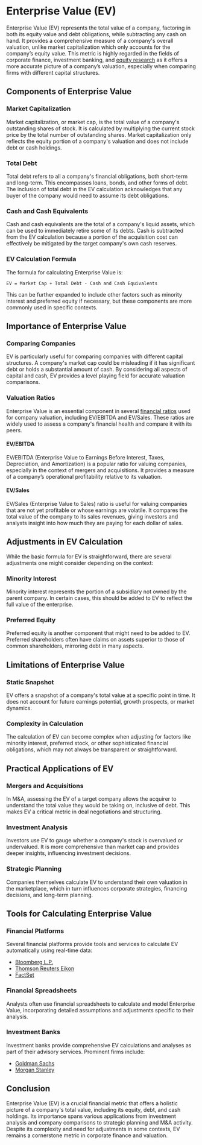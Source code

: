 # Enterprise Value (EV)

Enterprise Value (EV) represents the total value of a company, factoring in both its equity value and debt obligations, while subtracting any cash on hand. It provides a comprehensive measure of a company's overall valuation, unlike market capitalization which only accounts for the company’s equity value. This metric is highly regarded in the fields of corporate finance, investment banking, and [equity research](../e/equity_research.md) as it offers a more accurate picture of a company’s valuation, especially when comparing firms with different capital structures.

## Components of Enterprise Value

### Market Capitalization

Market capitalization, or market cap, is the total value of a company's outstanding shares of stock. It is calculated by multiplying the current stock price by the total number of outstanding shares. Market capitalization only reflects the equity portion of a company's valuation and does not include debt or cash holdings.

### Total Debt

Total debt refers to all a company's financial obligations, both short-term and long-term. This encompasses loans, bonds, and other forms of debt. The inclusion of total debt in the EV calculation acknowledges that any buyer of the company would need to assume its debt obligations.

### Cash and Cash Equivalents

Cash and cash equivalents are the total of a company's liquid assets, which can be used to immediately retire some of its debts. Cash is subtracted from the EV calculation because a portion of the acquisition cost can effectively be mitigated by the target company's own cash reserves.

### EV Calculation Formula

The formula for calculating Enterprise Value is:

```
EV = Market Cap + Total Debt - Cash and Cash Equivalents
```

This can be further expanded to include other factors such as minority interest and preferred equity if necessary, but these components are more commonly used in specific contexts.

## Importance of Enterprise Value

### Comparing Companies

EV is particularly useful for comparing companies with different capital structures. A company's market cap could be misleading if it has significant debt or holds a substantial amount of cash. By considering all aspects of capital and cash, EV provides a level playing field for accurate valuation comparisons.

### Valuation Ratios

Enterprise Value is an essential component in several [financial ratios](../f/financial_ratios.md) used for company valuation, including EV/EBITDA and EV/Sales. These ratios are widely used to assess a company's financial health and compare it with its peers.

#### EV/EBITDA

EV/EBITDA (Enterprise Value to Earnings Before Interest, Taxes, Depreciation, and Amortization) is a popular ratio for valuing companies, especially in the context of mergers and acquisitions. It provides a measure of a company’s operational profitability relative to its valuation.

#### EV/Sales

EV/Sales (Enterprise Value to Sales) ratio is useful for valuing companies that are not yet profitable or whose earnings are volatile. It compares the total value of the company to its sales revenues, giving investors and analysts insight into how much they are paying for each dollar of sales.

## Adjustments in EV Calculation

While the basic formula for EV is straightforward, there are several adjustments one might consider depending on the context:

### Minority Interest

Minority interest represents the portion of a subsidiary not owned by the parent company. In certain cases, this should be added to EV to reflect the full value of the enterprise.

### Preferred Equity

Preferred equity is another component that might need to be added to EV. Preferred shareholders often have claims on assets superior to those of common shareholders, mirroring debt in many aspects.

## Limitations of Enterprise Value

### Static Snapshot

EV offers a snapshot of a company's total value at a specific point in time. It does not account for future earnings potential, growth prospects, or market dynamics.

### Complexity in Calculation

The calculation of EV can become complex when adjusting for factors like minority interest, preferred stock, or other sophisticated financial obligations, which may not always be transparent or straightforward.

## Practical Applications of EV

### Mergers and Acquisitions

In M&A, assessing the EV of a target company allows the acquirer to understand the total value they would be taking on, inclusive of debt. This makes EV a critical metric in deal negotiations and structuring.

### Investment Analysis

Investors use EV to gauge whether a company's stock is overvalued or undervalued. It is more comprehensive than market cap and provides deeper insights, influencing investment decisions.

### Strategic Planning

Companies themselves calculate EV to understand their own valuation in the marketplace, which in turn influences corporate strategies, financing decisions, and long-term planning.

## Tools for Calculating Enterprise Value

### Financial Platforms

Several financial platforms provide tools and services to calculate EV automatically using real-time data:
- [Bloomberg L.P.](https://www.bloomberg.com/professional/solution/fixed-income-and-liability-management/)
- [Thomson Reuters Eikon](https://www.refinitiv.com/en/products/eikon-trading-software)
- [FactSet](https://www.factset.com/)

### Financial Spreadsheets

Analysts often use financial spreadsheets to calculate and model Enterprise Value, incorporating detailed assumptions and adjustments specific to their analysis.

### Investment Banks

Investment banks provide comprehensive EV calculations and analyses as part of their advisory services. Prominent firms include:
- [Goldman Sachs](https://www.goldmansachs.com/)
- [Morgan Stanley](https://www.morganstanley.com/)

## Conclusion

Enterprise Value (EV) is a crucial financial metric that offers a holistic picture of a company's total value, including its equity, debt, and cash holdings. Its importance spans various applications from investment analysis and company comparisons to strategic planning and M&A activity. Despite its complexity and need for adjustments in some contexts, EV remains a cornerstone metric in corporate finance and valuation. 
